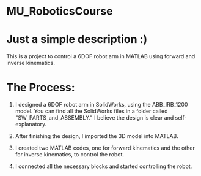 # MU_RoboticsCourse

# Just a simple description :)

This is a project to control a 6DOF robot arm in MATLAB using forward and inverse kinematics.

# The Process:

1. I designed a 6DOF robot arm in SolidWorks, using the ABB_IRB_1200 model. You can find all the SolidWorks files in a folder called "SW_PARTS_and_ASSEMBLY." I believe the design is clear and self-explanatory.

2. After finishing the design, I imported the 3D model into MATLAB.

3. I created two MATLAB codes, one for forward kinematics and the other for inverse kinematics, to control the robot.

4. I connected all the necessary blocks and started controlling the robot.


